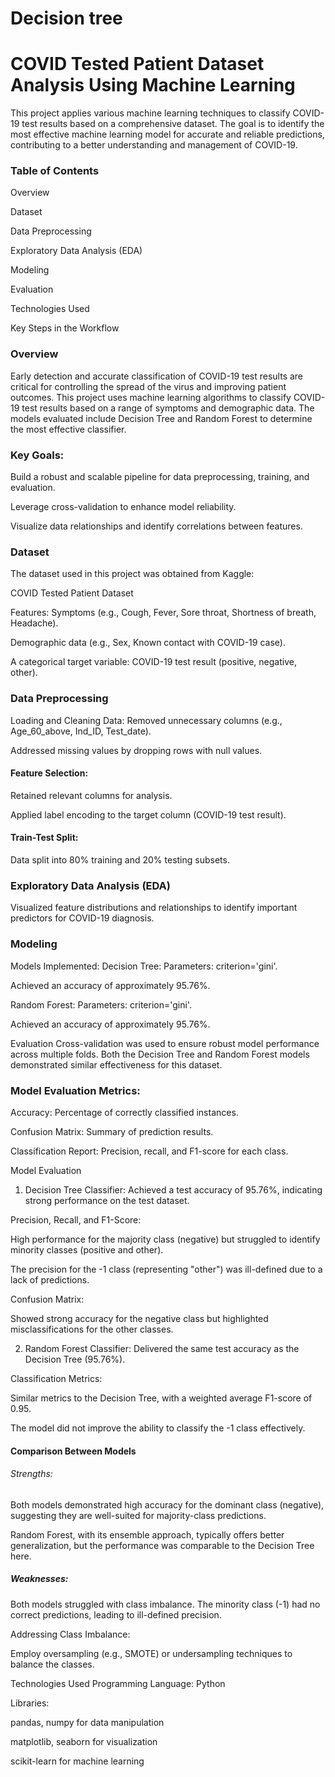 # Decision tree
# COVID Tested Patient Dataset Analysis Using Machine Learning
This project applies various machine learning techniques to classify COVID-19 test results based on a comprehensive dataset. The goal is to identify the most effective machine learning model for accurate and reliable predictions, contributing to a better understanding and management of COVID-19.

### Table of Contents
Overview

Dataset

Data Preprocessing

Exploratory Data Analysis (EDA)

Modeling

Evaluation

Technologies Used


Key Steps in the Workflow

### Overview
Early detection and accurate classification of COVID-19 test results are critical for controlling the spread of the virus and improving patient outcomes. This project uses machine learning algorithms to classify COVID-19 test results based on a range of symptoms and demographic data. The models evaluated include Decision Tree and Random Forest to determine the most effective classifier.

### Key Goals:
Build a robust and scalable pipeline for data preprocessing, training, and evaluation.

Leverage cross-validation to enhance model reliability.

Visualize data relationships and identify correlations between features.

### Dataset
The dataset used in this project was obtained from Kaggle:

COVID Tested Patient Dataset

Features:
Symptoms (e.g., Cough, Fever, Sore throat, Shortness of breath, Headache).

Demographic data (e.g., Sex, Known contact with COVID-19 case).

A categorical target variable: COVID-19 test result (positive, negative, other).

### Data Preprocessing
Loading and Cleaning Data:
Removed unnecessary columns (e.g., Age_60_above, Ind_ID, Test_date).

Addressed missing values by dropping rows with null values.

#### Feature Selection:
Retained relevant columns for analysis.

Applied label encoding to the target column (COVID-19 test result).

#### Train-Test Split:
Data split into 80% training and 20% testing subsets.

### Exploratory Data Analysis (EDA)
Visualized feature distributions and relationships to identify important predictors for COVID-19 diagnosis.

### Modeling
Models Implemented:
Decision Tree:
Parameters: criterion='gini'.

Achieved an accuracy of approximately 95.76%.

Random Forest:
Parameters: criterion='gini'.

Achieved an accuracy of approximately 95.76%.

Evaluation
Cross-validation was used to ensure robust model performance across multiple folds. Both the Decision Tree and Random Forest models demonstrated similar effectiveness for this dataset.

### Model Evaluation Metrics:
Accuracy: Percentage of correctly classified instances.

Confusion Matrix: Summary of prediction results.

Classification Report: Precision, recall, and F1-score for each class.

Model Evaluation
1. Decision Tree Classifier:
Achieved a test accuracy of 95.76%, indicating strong performance on the test dataset.

Precision, Recall, and F1-Score:

High performance for the majority class (negative) but struggled to identify minority classes (positive and other).

The precision for the -1 class (representing "other") was ill-defined due to a lack of predictions.

Confusion Matrix:

Showed strong accuracy for the negative class but highlighted misclassifications for the other classes.

2. Random Forest Classifier:
Delivered the same test accuracy as the Decision Tree (95.76%).

Classification Metrics:

Similar metrics to the Decision Tree, with a weighted average F1-score of 0.95.

The model did not improve the ability to classify the -1 class effectively.

#### Comparison Between Models
###### Strengths:

Both models demonstrated high accuracy for the dominant class (negative), suggesting they are well-suited for majority-class predictions.

Random Forest, with its ensemble approach, typically offers better generalization, but the performance was comparable to the Decision Tree here.

##### Weaknesses:

Both models struggled with class imbalance. The minority class (-1) had no correct predictions, leading to ill-defined precision.

Addressing Class Imbalance:

Employ oversampling (e.g., SMOTE) or undersampling techniques to balance the classes.

Technologies Used
Programming Language: Python

Libraries:

pandas, numpy for data manipulation

matplotlib, seaborn for visualization

scikit-learn for machine learning

